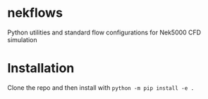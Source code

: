 # nekflows
Python utilities and standard flow configurations for Nek5000 CFD simulation

# Installation

Clone the repo and then install with `python -m pip install -e .`
